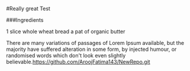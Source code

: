 #Really great Test 


###Ingredients

1 slice whole wheat bread
a pat of organic butter

There are many variations of passages of Lorem Ipsum available, but the majority have suffered alteration in some form, by injected humour, or randomised words which don't look even slightly believable.https://github.com/AroojFatima143/NewRepo.git